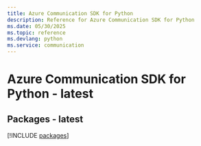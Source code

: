 ```yaml
---
title: Azure Communication SDK for Python
description: Reference for Azure Communication SDK for Python
ms.date: 05/30/2025
ms.topic: reference
ms.devlang: python
ms.service: communication
---
```

# Azure Communication SDK for Python - latest
## Packages - latest
[!INCLUDE [packages](communication-index.md)]